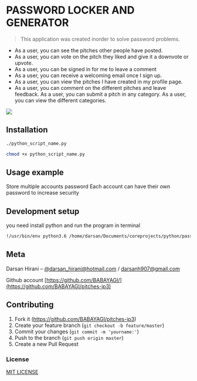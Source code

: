 # PASSWORD LOCKER AND GENERATOR


> This application was created inorder to solve password problems.


* As a user, you can see the pitches other people have posted.
* As a user, you can vote on the pitch they liked and give it a downvote or upvote.
* As a user, you can be signed in for me to leave a comment
* As a user, you can receive a welcoming email once I sign up.
* As a user, you can view the pitches I have created in my profile page.
* As a user, you can comment on the different pitches and leave feedback.
As a user, you can submit a pitch in any category.
As a user, you can view the different categories.

![](header.png)

## Installation


```sh
./python_script_name.py
```
```sh
chmod +x python_script_name.py
```
## Usage example

Store multiple accounts password
Each account can have their own password to increase security
## Development setup

you need install python and run the program in terminal

```sh
!/usr/bin/env python3.6 /home/darsan/Documents/coreprojects/python/passwordlocker/password-vault.py
```


## Meta

Darsan Hirani – [@darsan_hirani@hotmail.com](https://twitter.com/darsan_hirani) / darsanh907@gmail.com

Github account [https://github.com/BABAYAGI/](https://github.com/BABAYAGI/pitches-ip3)

## Contributing

1. Fork it (<https://github.com/BABAYAGI/pitches-ip3>)
2. Create your feature branch (`git checkout -b feature/master`)
3. Commit your changes (`git commit -m 'yourname:'`)
4. Push to the branch (`git push origin master`)
5. Create a new Pull Request

<!-- Markdown link & img dfn's -->

[npm-downloads]: https://img.shields.io/npm/dm/datadog-metrics.svg?style=flat-square

[wiki]: https://github.com/yourname/yourproject/wiki

### License

[MIT LICENSE](LICENSE)